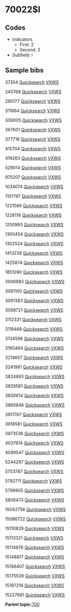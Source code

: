 # 70022$l

## Codes

-   Indicators
    -   First: 2
    -   Second: 2
-   Subfield: l

## Sample bibs

37354 [Quicksearch](https://search.library.yale.edu/catalog/37354) [VXWS](http://prodorbis.library.yale.edu:7014/vxws/GetHoldingsService?bibId=37354)

240768 [Quicksearch](https://search.library.yale.edu/catalog/240768) [VXWS](http://prodorbis.library.yale.edu:7014/vxws/GetHoldingsService?bibId=240768)

295177 [Quicksearch](https://search.library.yale.edu/catalog/295177) [VXWS](http://prodorbis.library.yale.edu:7014/vxws/GetHoldingsService?bibId=295177)

311664 [Quicksearch](https://search.library.yale.edu/catalog/311664) [VXWS](http://prodorbis.library.yale.edu:7014/vxws/GetHoldingsService?bibId=311664)

339005 [Quicksearch](https://search.library.yale.edu/catalog/339005) [VXWS](http://prodorbis.library.yale.edu:7014/vxws/GetHoldingsService?bibId=339005)

367601 [Quicksearch](https://search.library.yale.edu/catalog/367601) [VXWS](http://prodorbis.library.yale.edu:7014/vxws/GetHoldingsService?bibId=367601)

377716 [Quicksearch](https://search.library.yale.edu/catalog/377716) [VXWS](http://prodorbis.library.yale.edu:7014/vxws/GetHoldingsService?bibId=377716)

415704 [Quicksearch](https://search.library.yale.edu/catalog/415704) [VXWS](http://prodorbis.library.yale.edu:7014/vxws/GetHoldingsService?bibId=415704)

419263 [Quicksearch](https://search.library.yale.edu/catalog/419263) [VXWS](http://prodorbis.library.yale.edu:7014/vxws/GetHoldingsService?bibId=419263)

529014 [Quicksearch](https://search.library.yale.edu/catalog/529014) [VXWS](http://prodorbis.library.yale.edu:7014/vxws/GetHoldingsService?bibId=529014)

975207 [Quicksearch](https://search.library.yale.edu/catalog/975207) [VXWS](http://prodorbis.library.yale.edu:7014/vxws/GetHoldingsService?bibId=975207)

1034074 [Quicksearch](https://search.library.yale.edu/catalog/1034074) [VXWS](http://prodorbis.library.yale.edu:7014/vxws/GetHoldingsService?bibId=1034074)

1101797 [Quicksearch](https://search.library.yale.edu/catalog/1101797) [VXWS](http://prodorbis.library.yale.edu:7014/vxws/GetHoldingsService?bibId=1101797)

1221588 [Quicksearch](https://search.library.yale.edu/catalog/1221588) [VXWS](http://prodorbis.library.yale.edu:7014/vxws/GetHoldingsService?bibId=1221588)

1228118 [Quicksearch](https://search.library.yale.edu/catalog/1228118) [VXWS](http://prodorbis.library.yale.edu:7014/vxws/GetHoldingsService?bibId=1228118)

1250983 [Quicksearch](https://search.library.yale.edu/catalog/1250983) [VXWS](http://prodorbis.library.yale.edu:7014/vxws/GetHoldingsService?bibId=1250983)

1300454 [Quicksearch](https://search.library.yale.edu/catalog/1300454) [VXWS](http://prodorbis.library.yale.edu:7014/vxws/GetHoldingsService?bibId=1300454)

1302524 [Quicksearch](https://search.library.yale.edu/catalog/1302524) [VXWS](http://prodorbis.library.yale.edu:7014/vxws/GetHoldingsService?bibId=1302524)

1413238 [Quicksearch](https://search.library.yale.edu/catalog/1413238) [VXWS](http://prodorbis.library.yale.edu:7014/vxws/GetHoldingsService?bibId=1413238)

1425874 [Quicksearch](https://search.library.yale.edu/catalog/1425874) [VXWS](http://prodorbis.library.yale.edu:7014/vxws/GetHoldingsService?bibId=1425874)

1851090 [Quicksearch](https://search.library.yale.edu/catalog/1851090) [VXWS](http://prodorbis.library.yale.edu:7014/vxws/GetHoldingsService?bibId=1851090)

3006983 [Quicksearch](https://search.library.yale.edu/catalog/3006983) [VXWS](http://prodorbis.library.yale.edu:7014/vxws/GetHoldingsService?bibId=3006983)

3081100 [Quicksearch](https://search.library.yale.edu/catalog/3081100) [VXWS](http://prodorbis.library.yale.edu:7014/vxws/GetHoldingsService?bibId=3081100)

3091383 [Quicksearch](https://search.library.yale.edu/catalog/3091383) [VXWS](http://prodorbis.library.yale.edu:7014/vxws/GetHoldingsService?bibId=3091383)

3098721 [Quicksearch](https://search.library.yale.edu/catalog/3098721) [VXWS](http://prodorbis.library.yale.edu:7014/vxws/GetHoldingsService?bibId=3098721)

3112331 [Quicksearch](https://search.library.yale.edu/catalog/3112331) [VXWS](http://prodorbis.library.yale.edu:7014/vxws/GetHoldingsService?bibId=3112331)

3118468 [Quicksearch](https://search.library.yale.edu/catalog/3118468) [VXWS](http://prodorbis.library.yale.edu:7014/vxws/GetHoldingsService?bibId=3118468)

3134598 [Quicksearch](https://search.library.yale.edu/catalog/3134598) [VXWS](http://prodorbis.library.yale.edu:7014/vxws/GetHoldingsService?bibId=3134598)

3160464 [Quicksearch](https://search.library.yale.edu/catalog/3160464) [VXWS](http://prodorbis.library.yale.edu:7014/vxws/GetHoldingsService?bibId=3160464)

3219657 [Quicksearch](https://search.library.yale.edu/catalog/3219657) [VXWS](http://prodorbis.library.yale.edu:7014/vxws/GetHoldingsService?bibId=3219657)

3241981 [Quicksearch](https://search.library.yale.edu/catalog/3241981) [VXWS](http://prodorbis.library.yale.edu:7014/vxws/GetHoldingsService?bibId=3241981)

3824693 [Quicksearch](https://search.library.yale.edu/catalog/3824693) [VXWS](http://prodorbis.library.yale.edu:7014/vxws/GetHoldingsService?bibId=3824693)

3828581 [Quicksearch](https://search.library.yale.edu/catalog/3828581) [VXWS](http://prodorbis.library.yale.edu:7014/vxws/GetHoldingsService?bibId=3828581)

3830614 [Quicksearch](https://search.library.yale.edu/catalog/3830614) [VXWS](http://prodorbis.library.yale.edu:7014/vxws/GetHoldingsService?bibId=3830614)

3880846 [Quicksearch](https://search.library.yale.edu/catalog/3880846) [VXWS](http://prodorbis.library.yale.edu:7014/vxws/GetHoldingsService?bibId=3880846)

3911767 [Quicksearch](https://search.library.yale.edu/catalog/3911767) [VXWS](http://prodorbis.library.yale.edu:7014/vxws/GetHoldingsService?bibId=3911767)

3918581 [Quicksearch](https://search.library.yale.edu/catalog/3918581) [VXWS](http://prodorbis.library.yale.edu:7014/vxws/GetHoldingsService?bibId=3918581)

3973536 [Quicksearch](https://search.library.yale.edu/catalog/3973536) [VXWS](http://prodorbis.library.yale.edu:7014/vxws/GetHoldingsService?bibId=3973536)

4037614 [Quicksearch](https://search.library.yale.edu/catalog/4037614) [VXWS](http://prodorbis.library.yale.edu:7014/vxws/GetHoldingsService?bibId=4037614)

4099547 [Quicksearch](https://search.library.yale.edu/catalog/4099547) [VXWS](http://prodorbis.library.yale.edu:7014/vxws/GetHoldingsService?bibId=4099547)

5244287 [Quicksearch](https://search.library.yale.edu/catalog/5244287) [VXWS](http://prodorbis.library.yale.edu:7014/vxws/GetHoldingsService?bibId=5244287)

5753787 [Quicksearch](https://search.library.yale.edu/catalog/5753787) [VXWS](http://prodorbis.library.yale.edu:7014/vxws/GetHoldingsService?bibId=5753787)

5792711 [Quicksearch](https://search.library.yale.edu/catalog/5792711) [VXWS](http://prodorbis.library.yale.edu:7014/vxws/GetHoldingsService?bibId=5792711)

5796905 [Quicksearch](https://search.library.yale.edu/catalog/5796905) [VXWS](http://prodorbis.library.yale.edu:7014/vxws/GetHoldingsService?bibId=5796905)

5806473 [Quicksearch](https://search.library.yale.edu/catalog/5806473) [VXWS](http://prodorbis.library.yale.edu:7014/vxws/GetHoldingsService?bibId=5806473)

15042756 [Quicksearch](https://search.library.yale.edu/catalog/15042756) [VXWS](http://prodorbis.library.yale.edu:7014/vxws/GetHoldingsService?bibId=15042756)

15086722 [Quicksearch](https://search.library.yale.edu/catalog/15086722) [VXWS](http://prodorbis.library.yale.edu:7014/vxws/GetHoldingsService?bibId=15086722)

15110829 [Quicksearch](https://search.library.yale.edu/catalog/15110829) [VXWS](http://prodorbis.library.yale.edu:7014/vxws/GetHoldingsService?bibId=15110829)

15113321 [Quicksearch](https://search.library.yale.edu/catalog/15113321) [VXWS](http://prodorbis.library.yale.edu:7014/vxws/GetHoldingsService?bibId=15113321)

15114676 [Quicksearch](https://search.library.yale.edu/catalog/15114676) [VXWS](http://prodorbis.library.yale.edu:7014/vxws/GetHoldingsService?bibId=15114676)

15148817 [Quicksearch](https://search.library.yale.edu/catalog/15148817) [VXWS](http://prodorbis.library.yale.edu:7014/vxws/GetHoldingsService?bibId=15148817)

15166407 [Quicksearch](https://search.library.yale.edu/catalog/15166407) [VXWS](http://prodorbis.library.yale.edu:7014/vxws/GetHoldingsService?bibId=15166407)

15175539 [Quicksearch](https://search.library.yale.edu/catalog/15175539) [VXWS](http://prodorbis.library.yale.edu:7014/vxws/GetHoldingsService?bibId=15175539)

15187218 [Quicksearch](https://search.library.yale.edu/catalog/15187218) [VXWS](http://prodorbis.library.yale.edu:7014/vxws/GetHoldingsService?bibId=15187218)

15227681 [Quicksearch](https://search.library.yale.edu/catalog/15227681) [VXWS](http://prodorbis.library.yale.edu:7014/vxws/GetHoldingsService?bibId=15227681)

**Parent topic:**[700](../../tags/700/700.md)

